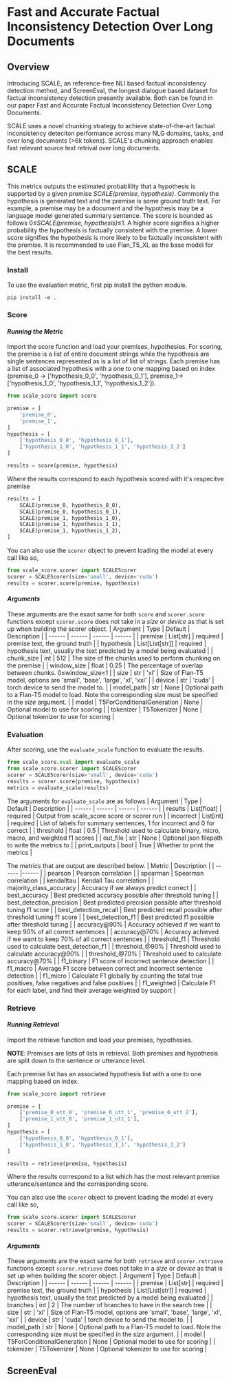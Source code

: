 # Fast and Accurate Factual Inconsistency Detection Over Long Documents

## Overview
Introducing SCALE, an reference-free NLI based factual inconsistency detection method, and ScreenEval, the longest dialogue based dataset for factual inconsistency detection presently available.
Both can be found in our paper Fast and Accurate Factual Inconsistency Detection Over Long Documents.

SCALE uses a novel chunking strategy to achieve state-of-the-art factual inconsistency deteciton performance across many NLG domains, tasks, and over long documents (>6k tokens). SCALE's chunking approach enables fast relevant source text retrival over long documents. 

## SCALE

This metrics outputs the estimated probablility that a hypothesis is supported by a given premise *SCALE(premise, hypothesis)*. Commonly the hypothesis is generated text and the premise is some ground truth text. For example, a premise may be a document and the hypothesis may be a language model generated summary sentence. The score is bounded as follows 0&le;*SCALE(premise, hypothesis)*&le;1. A higher score signifies a higher probability the hypothesis is factually consistent with the premise. A lower score signifies the hypothesis is more likely to be factually inconsistent with the premise. It is recommended to use Flan_T5_XL as the base model for the best results. 

### Install
To use the evaluation metric, first pip install the python module. 
```
pip install -e .
```
### Score
#### *Running the Metric*
Import the score function and load your premises, hypothesies. For scoring, the premise is a list of entire document strings while the hypothesis are single sentences represented as is a list of list of strings. Each premise has a list of associated hypothesis with a one to one mapping based on index (premise_0 -> ['hypothesis_0_0', 'hypothesis_0_1'], premise_1-> ['hypothesis_1_0', 'hypothesis_1_1', 'hypothesis_1_2']). 
```python
from scale_score import score

premise = [
    'premise_0',
    'premise_1',
]
hypothesis = [
    ['hypothesis_0_0', 'hypothesis_0_1'],
    ['hypothesis_1_0', 'hypothesis_1_1', 'hypothesis_1_2']
]

results = score(premise, hypothesis)
```
Where the results correspond to each hypothesis scored with it's respecitve premise
```python
results = [
    SCALE(premise_0, hypothesis_0_0), 
    SCALE(premise_0, hypothesis_0_1), 
    SCALE(premise_1, hypothesis_1_0), 
    SCALE(premise_1, hypothesis_1_1),
    SCALE(premise_1, hypothesis_1_2),
]
```


You can also use the `scorer` object to prevent loading the model at every call like so,
```python
from scale_score.scorer import SCALEScorer
scorer = SCALEScorer(size='small', device='cuda')
results = scorer.score(premise, hypothesis)
```
#### *Arguments*
These arguments are the exact same for both `score` and `scorer.score` functions except `scorer.score` does not take in a *size* or *device* as that is set up when building the scorer object. 
| Argument | Type | Default | Description |
| ------ | ------ | ------ | ------ |
| premise | List[str] | required | premise text, the ground truth |
| hypothesis | List[List[str]] | required | hypothesis text, usually the text predicted by a model being evaluated |
| chunk_size | int | 512 | The size of the chunks used to perform chunking on the premise |
| window_size | float | 0.25 | The percentage of overlap between chunks. 0&le;window_size&lt;1 |
| size | str | 'xl' | Size of Flan-T5 model, options are 'small', 'base', 'large', 'xl', 'xxl' |
| device | str | 'cuda' | torch device to send the model to. |
| model_path | str | None | Optional path to a Flan-T5 model to load. Note the corresponding size must be specified in the *size* argument. |
| model | T5ForConditionalGeneration | None | Optional model to use for scoring |
| tokenizer | T5Tokenizer | None | Optional tokenizer to use for scoring |

### Evaluation
After scoring, use the `evaluate_scale` function to evaluate the results. 
```python
from scale_score.eval import evaluate_scale
from scale_score.scorer import SCALEScorer
scorer = SCALEScorer(size='small', device='cuda')
results = scorer.score(premise, hypothesis)
metrics = evaluate_scale(results)
```
The arguments for `evaluate_scale` are as follows
| Argument | Type | Default | Description |
| ------ | ------ | ------ | ------ |
| results | List[float] | required | Output from scale_score score or scorer run |
| incorrect | List[int] | required | List of labels for summary sentences, 1 for incorrect and 0 for correct |
| threshold | float | 0.5 | Threshold used to calculate binary, micro, macro, and weighted f1 scores |
| out_file | str | None | Optional json filepath to write the metrics to |
| print_outputs | bool | True | Whether to print the metrics |

The metrics that are output are described below. 
| Metric | Description |
| ------ |------ |
| pearson | Pearson correlation | 
| spearman | Spearman correlation | 
| kendalltau | Kendall Tau correlation |
| majority_class_accuracy | Accuracy if we always predict correct | 
| best_accuracy | Best predicted accuracy possible after threshold tuning | 
| best_detection_precision | Best predicted precision possible after threshold tuning f1 score | 
| best_detection_recall | Best predicted recall possible after threshold tuning f1 score | 
| best_detection_f1 | Best predicted f1 possible after threshold tuning | 
| accuracy@90% | Accuracy achieved if we want to keep 90% of all correct sentences | 
| accuracy@70% | Accuracy achieved if we want to keep 70% of all correct sentences | 
| threshold_f1 | Threshold used to calculate best_detection_f1 | 
| threshold_@90% | Threshold used to calculate accuracy@90% | 
| threshold_@70% | Threshold used to calculate accuracy@70% | 
| f1_binary | F1 score of incorrect sentence detection | 
| f1_macro | Average F1 score between correct and incorrect sentence detection | 
| f1_micro | Calculate F1 globally by counting the total true positives, false negatives and false positives | 
| f1_weighted | Calculate F1 for each label, and find their average weighted by support | 


### Retrieve
#### *Running Retrieval*
Import the retrieve function and load your premises, hypothesies. 

**NOTE**: Premises are lists of lists in retrieval. Both premises and hypothesis are split down to the sentence or utterance level. 

Each premise list has an associated hypothesis list with a one to one mapping based on index. 
```python
from scale_score import retrieve

premise = [
    ['premise_0_utt_0', 'premise_0_utt_1', 'premise_0_utt_2'],
    ['premise_1_utt_0', 'premise_1_utt_1'],
]
hypothesis = [
    ['hypothesis_0_0', 'hypothesis_0_1'],
    ['hypothesis_1_0', 'hypothesis_1_1', 'hypothesis_1_2']
]

results = retrieve(premise, hypothesis)
```
Where the results correspond to a list which has the most relevant premise utterance/sentence and the corresponding score.

You can also use the `scorer` object to prevent loading the model at every call like so,
```python
from scale_score.scorer import SCALEScorer
scorer = SCALEScorer(size='small', device='cuda')
results = scorer.retrieve(premise, hypothesis)
```
#### *Arguments*
These arguments are the exact same for both `retrieve` and `scorer.retrieve` functions except `scorer.retrieve` does not take in a *size* or *device* as that is set up when building the scorer object. 
| Argument | Type | Default | Description |
| ------ | ------ | ------ | ------ |
| premise | List[str] | required | premise text, the ground truth |
| hypothesis | List[List[str]] | required | hypothesis text, usually the text predicted by a model being evaluated |
| branches | int | 2 | The number of branches to have in the search tree |
| size | str | 'xl' | Size of Flan-T5 model, options are 'small', 'base', 'large', 'xl', 'xxl' |
| device | str | 'cuda' | torch device to send the model to. |
| model_path | str | None | Optional path to a Flan-T5 model to load. Note the corresponding size must be specified in the *size* argument. |
| model | T5ForConditionalGeneration | None | Optional model to use for scoring |
| tokenizer | T5Tokenizer | None | Optional tokenizer to use for scoring |


## ScreenEval